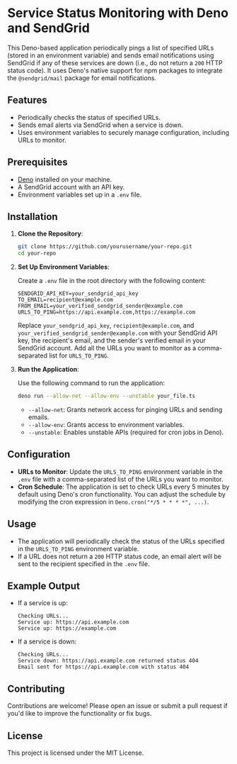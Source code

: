 # Service Status Monitoring with Deno and SendGrid

This Deno-based application periodically pings a list of specified URLs (stored in an environment variable) and sends email notifications using SendGrid if any of these services are down (i.e., do not return a `200` HTTP status code). It uses Deno's native support for npm packages to integrate the `@sendgrid/mail` package for email notifications.

## Features

- Periodically checks the status of specified URLs.
- Sends email alerts via SendGrid when a service is down.
- Uses environment variables to securely manage configuration, including URLs to monitor.

## Prerequisites

- [Deno](https://deno.land/) installed on your machine.
- A SendGrid account with an API key.
- Environment variables set up in a `.env` file.

## Installation

1. **Clone the Repository**:
   ```bash
   git clone https://github.com/yourusername/your-repo.git
   cd your-repo
   ```

2. **Set Up Environment Variables**:

   Create a `.env` file in the root directory with the following content:

   ```env
   SENDGRID_API_KEY=your_sendgrid_api_key
   TO_EMAIL=recipient@example.com
   FROM_EMAIL=your_verified_sendgrid_sender@example.com
   URLS_TO_PING=https://api.example.com,https://example.com
   ```

   Replace `your_sendgrid_api_key`, `recipient@example.com`, and `your_verified_sendgrid_sender@example.com` with your SendGrid API key, the recipient's email, and the sender's verified email in your SendGrid account. Add all the URLs you want to monitor as a comma-separated list for `URLS_TO_PING`.

3. **Run the Application**:

   Use the following command to run the application:

   ```bash
   deno run --allow-net --allow-env --unstable your_file.ts
   ```

   - `--allow-net`: Grants network access for pinging URLs and sending emails.
   - `--allow-env`: Grants access to environment variables.
   - `--unstable`: Enables unstable APIs (required for cron jobs in Deno).

## Configuration

- **URLs to Monitor**: Update the `URLS_TO_PING` environment variable in the `.env` file with a comma-separated list of the URLs you want to monitor.
- **Cron Schedule**: The application is set to check URLs every 5 minutes by default using Deno's cron functionality. You can adjust the schedule by modifying the cron expression in `Deno.cron("*/5 * * * *", ...)`.

## Usage

- The application will periodically check the status of the URLs specified in the `URLS_TO_PING` environment variable.
- If a URL does not return a `200` HTTP status code, an email alert will be sent to the recipient specified in the `.env` file.

## Example Output

- If a service is up:
  ```
  Checking URLs...
  Service up: https://api.example.com
  Service up: https://example.com
  ```

- If a service is down:
  ```
  Checking URLs...
  Service down: https://api.example.com returned status 404
  Email sent for https://api.example.com with status 404
  ```

## Contributing

Contributions are welcome! Please open an issue or submit a pull request if you'd like to improve the functionality or fix bugs.

## License

This project is licensed under the MIT License.
